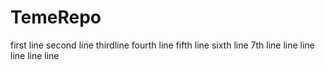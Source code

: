 # TemeRepo
first line 
second line
thirdline
fourth line
fifth line
sixth line
7th line
line
line
line
line
line